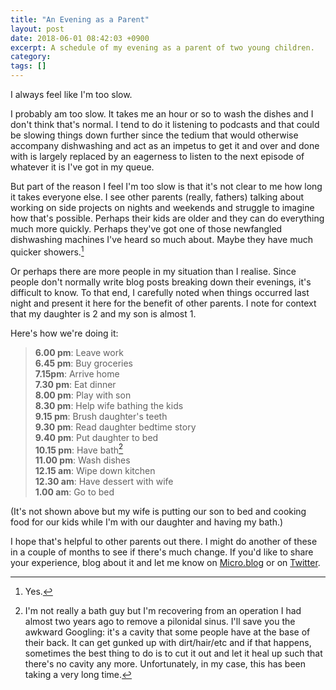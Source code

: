 ```yaml
---
title: "An Evening as a Parent"
layout: post
date: 2018-06-01 08:42:03 +0900 
excerpt: A schedule of my evening as a parent of two young children.
category: 
tags: []
---
```


I always feel like I'm too slow.

I probably am too slow. It takes me an hour or so to wash the dishes and I don't think that's normal. I tend to do it listening to podcasts and that could be slowing things down further since the tedium that would otherwise accompany dishwashing and act as an impetus to get it and over and done with is largely replaced by an eagerness to listen to the next episode of whatever it is I've got in my queue.

But part of the reason I feel I'm too slow is that it's not clear to me how long it takes everyone else. I see other parents (really, fathers) talking about working on side projects on nights and weekends and struggle to imagine how that's possible. Perhaps their kids are older and they can do everything much more quickly. Perhaps they've got one of those newfangled dishwashing machines I've heard so much about. Maybe they have much quicker showers.[^1]

Or perhaps there are more people in my situation than I realise. Since people don't normally write blog posts breaking down their evenings, it's difficult to know. To that end, I carefully noted when things occurred last night and present it here for the benefit of other parents. I note for context that my daughter is 2 and my son is almost 1.

Here's how we're doing it:

> **6.00 pm**: Leave work  
> **6.45 pm**: Buy groceries  
> **7.15pm**: Arrive home  
> **7.30 pm**: Eat dinner  
> **8.00 pm**: Play with son  
> **8.30 pm**: Help wife bathing the kids  
> **9.15 pm**: Brush daughter's teeth  
> **9.30 pm**: Read daughter bedtime story  
> **9.40 pm**: Put daughter to bed  
> **10.15 pm**: Have bath[^2]  
> **11.00 pm**: Wash dishes  
> **12.15 am**: Wipe down kitchen  
> **12.30 am**: Have dessert with wife  
> **1.00 am**: Go to bed  

(It's not shown above but my wife is putting our son to bed and cooking food for our kids while I'm with our daughter and having my bath.)

I hope that's helpful to other parents out there. I might do another of these in a couple of months to see if there's much change. If you'd like to share your experience, blog about it and let me know on [Micro.blog](https://micro.blog/pyrmont) or on [Twitter](https://twitter.com/pyrmont).

[^1]: Yes.

[^2]: I'm not really a bath guy but I'm recovering from an operation I had almost two years ago to remove a pilonidal sinus. I'll save you the awkward Googling: it's a cavity that some people have at the base of their back. It can get gunked up with dirt/hair/etc and if that happens, sometimes the best thing to do is to cut it out and let it heal up such that there's no cavity any more. Unfortunately, in my case, this has been taking a very long time.

